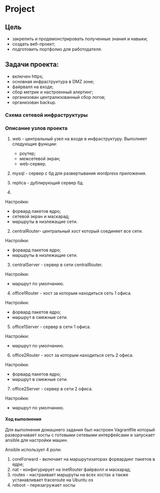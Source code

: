 # Project

## Цель
- закрепить и продемонстрировать полученные знания и навыки;
- создать веб-проект;
- подготовить портфолио для работодателя.

## Задачи проекта:
- включен https;
- основная инфраструктура в DMZ зоне;
- файрвалл на входе;
- сбор метрик и настроенный алертинг;
- организован централизованный сбор логов;
- организован backup.



### Схема сетевой инфраструктуры


### Описание узлов проекта
1) web - центральный узел на входе в инфраструктуру. Выполняет следующие функции:
   - роутер;
   - межсетевой экран;
   - web-сервер. 

2) mysql - сервер с бд для развертывания wordpress приложения.
3) replica - дублирующий сервер бд.
4) 


Настройки:
- форвард пакетов ядро;
- сетевой экран и маскарад;
- маршруты в низлежащие сети.
2) centralRouter- центральный хост который соединяет все сети.


Настройки:
- форвард пакетов ядро;
- маршруты в низлежащие сети.
3) centralServer - сервер в сети centralRouter.


Настройки:
- маршрут по умолчанию.
4) office1Router - хост за которым находиться сеть 1 офиса.


Настройки:
- форвард пакетов ядро;
- маршрут в смежные сети.
5) office1Server - сервер в сети 1 офиса.


Настройки:
- маршрут по умолчанию.
6) office2Router - хост за которым находиться сеть 2 офиса.


  Настройки:
- форвард пакетов ядро;
- маршрут в смежные сети.
7) office2Server - сервер в сети 2 офиса.


Настройки:
- маршрут по умолчанию.

#### Ход выполнения
Для выполнения домашнего задания был настроен Vagrantfile который разворачивает хосты с готовыми сетевыми интерфейсами и запускает ansible для настройки машин.


Ansible использует 4 роли:
1) coreForward - включает на маршрутизаторах форвардинг пакетов в ядре;
2) nat - конфигурирует на inetRouter файрволл и маскарад;
3) routes - настраивает маршруты на всех хостах а также устанавливает traceroute на Ubuntu os
4) reboot - перезагружает хосты
